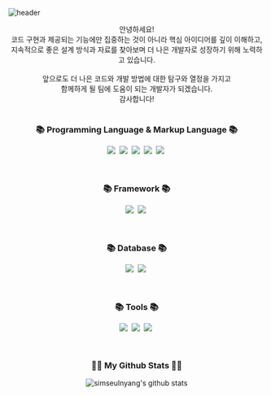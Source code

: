 ![header](https://capsule-render.vercel.app/api?type=venom&color=auto&height=300&section=header&text=I'm%20Seulgi&fontSize=60)

<!--
**simseulnyang/simseulnyang** is a ✨ _special_ ✨ repository because its `README.md` (this file) appears on your GitHub profile.

Here are some ideas to get you started:

- 🔭 I’m currently working on ...
- 🌱 I’m currently learning ...
- 👯 I’m looking to collaborate on ...
- 🤔 I’m looking for help with ...
- 💬 Ask me about ...
- 📫 How to reach me: ...
- 😄 Pronouns: ...
- ⚡ Fun fact: ...
-->
<div align="center">
안녕하세요!<br>
코드 구현과 제공되는 기능에만 집중하는 것이 아니라 핵심 아이디어를 깊이 이해하고, <br>
지속적으로 좋은 설계 방식과 자료를 찾아보며 더 나은 개발자로 성장하기 위해 노력하고 있습니다.<br>
<br>
앞으로도 더 나은 코드와 개발 방법에 대한 탐구와 열정을 가지고<br>
함께하게 될 팀에 도움이 되는 개발자가 되겠습니다.<br>
감사합니다!<br>
</div>
<br>

<h3 align="center">📚 Programming Language & Markup Language 📚</h3>
<p align="center">
<img src="https://img.shields.io/badge/Python-3766AB?style=flat-square&logo=Python&logoColor=white"/></a>&nbsp
<img src="https://img.shields.io/badge/JavaScript-F7DF1E?style=flat-square&logo=javascript&logoColor=black"/></a>&nbsp
<img src="https://img.shields.io/badge/HTML5-E34F26?style=flat-square&logo=html5&logoColor=white"/></a>&nbsp
<img src="https://img.shields.io/badge/CSS3-1572B6?style=flat-square&logo=css3&logoColor=white"/></a>&nbsp
<img src="https://img.shields.io/badge/markdown-000000?style=flat-square&logo=markdown&logoColor=black"/></a>&nbsp
</p>

<br>

<h3 align="center">📚 Framework 📚</h3>
<p align="center">
<img src="https://img.shields.io/badge/Django-092E20?style=flat-square&logo=Django&logoColor=white"/></a>&nbsp
<img src="https://img.shields.io/badge/DRF-092E20?style=flat-square&logo=django&logoColor=white"/></a>&nbsp
</p>

<br>

<h3 align="center">📚 Database 📚</h3>
<p align="center">
<img src="https://img.shields.io/badge/SQLite-003B57?style=flat-square&logo=sqlite&logoColor=white"/></a>&nbsp
<img src="https://img.shields.io/badge/postgresql-4169E1?style=flat-square&logo=postgresql&logoColor=white"/></a>&nbsp
</p>

<br>

<h3 align="center">📚 Tools 📚</h3>
<p align="center">
<img src="https://img.shields.io/badge/git-F05032?style=flat-square&logo=git&logoColor=white"/></a>&nbsp
<img src="https://img.shields.io/badge/github-181717?style=flat-square&logo=github&logoColor=white"/></a>&nbsp
<img src="https://img.shields.io/badge/Notion-000000?style=flat-square&logo=notion&logoColor=white"/></a>&nbsp
</p>

<br>

<h3 align="center">👩‍💻 My Github Stats 👩‍💻</h3>

<div align="center">
  
  ![simseulnyang's github stats](https://github-readme-stats.vercel.app/api?username=simseulnyang&show_icons=true)
</div>
